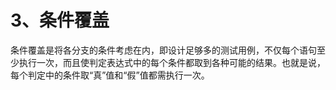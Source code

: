# 3、条件覆盖

条件覆盖是将各分支的条件考虑在内，即设计足够多的测试用例，不仅每个语句至少执行一次，而且使判定表达式中的每个条件都取到各种可能的结果。也就是说，每个判定中的条件取“真”值和“假”值都需执行一次。